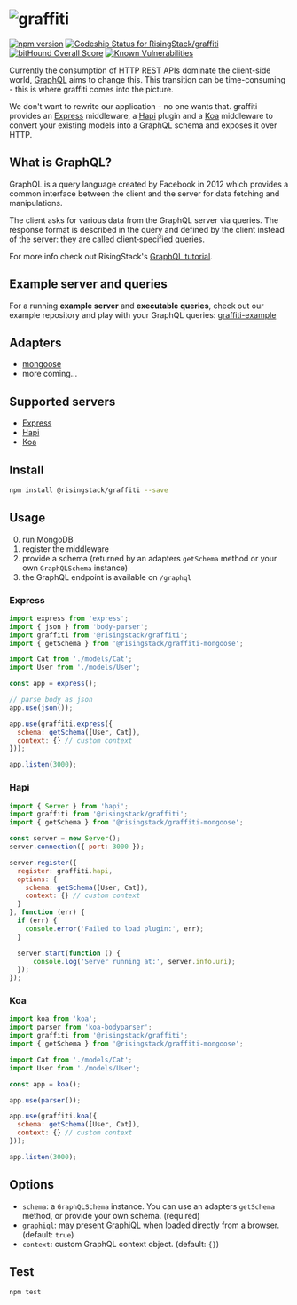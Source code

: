 # ![graffiti](https://cloud.githubusercontent.com/assets/1764512/8900273/9ed758dc-343e-11e5-95ba-e82f876cf52d.png)

[![npm version](https://badge.fury.io/js/%40risingstack%2Fgraffiti.svg)](https://badge.fury.io/js/%40risingstack%2Fgraffiti)
[ ![Codeship Status for RisingStack/graffiti](https://codeship.com/projects/0c4fb010-5969-0133-8c37-4255fd5efb39/status?branch=master)](https://codeship.com/projects/110029)
[![bitHound Overall Score](https://www.bithound.io/github/RisingStack/graffiti/badges/score.svg)](https://www.bithound.io/github/RisingStack/graffiti)
[![Known Vulnerabilities](https://snyk.io/test/npm/@risingstack/graffiti/badge.svg)](https://snyk.io/test/npm/@risingstack/graffiti)

Currently the consumption of HTTP REST APIs dominate the client-side world,
[GraphQL](https://github.com/facebook/graphql) aims to change this.
This transition can be time-consuming - this is where graffiti comes into the picture.

We don't want to rewrite our application - no one wants that.
graffiti provides an [Express](http://expressjs.com) middleware, a [Hapi](http://hapijs.com) plugin and a
[Koa](http://koajs.com) middleware to convert your existing models into a GraphQL schema and exposes it over HTTP.

## What is GraphQL?

GraphQL is a query language created by Facebook in 2012 which provides a common interface between the client and the server for data fetching and manipulations.

The client asks for various data from the GraphQL server via queries. The response format is described in the query and defined by the client instead of the server: they are called client‐specified queries.

For more info check out RisingStack's [GraphQL tutorial](https://blog.risingstack.com/graphql-overview-getting-started-with-graphql-and-nodejs/).

## Example server and queries

For a running **example server** and **executable queries**, check out our example repository and play with your GraphQL queries: [graffiti-example](https://github.com/RisingStack/graffiti/tree/master/example)

## Adapters

* [mongoose](https://github.com/RisingStack/graffiti-mongoose)
* more coming...

## Supported servers

* [Express](https://github.com/RisingStack/graffiti#express)
* [Hapi](https://github.com/RisingStack/graffiti#hapi)
* [Koa](https://github.com/RisingStack/graffiti#koa)

## Install

```bash
npm install @risingstack/graffiti --save
```

## Usage

0. run MongoDB
1. register the middleware
2. provide a schema (returned by an adapters `getSchema` method or your own `GraphQLSchema` instance)
3. the GraphQL endpoint is available on `/graphql`

### Express

```javascript
import express from 'express';
import { json } from 'body-parser';
import graffiti from '@risingstack/graffiti';
import { getSchema } from '@risingstack/graffiti-mongoose';

import Cat from './models/Cat';
import User from './models/User';

const app = express();

// parse body as json
app.use(json());

app.use(graffiti.express({
  schema: getSchema([User, Cat]),
  context: {} // custom context
}));

app.listen(3000);
```

### Hapi

```javascript
import { Server } from 'hapi';
import graffiti from '@risingstack/graffiti';
import { getSchema } from '@risingstack/graffiti-mongoose';

const server = new Server();
server.connection({ port: 3000 });

server.register({
  register: graffiti.hapi,
  options: {
    schema: getSchema([User, Cat]),
    context: {} // custom context
  }
}, function (err) {
  if (err) {
    console.error('Failed to load plugin:', err);
  }

  server.start(function () {
      console.log('Server running at:', server.info.uri);
  });
});
```

### Koa

```javascript
import koa from 'koa';
import parser from 'koa-bodyparser';
import graffiti from '@risingstack/graffiti';
import { getSchema } from '@risingstack/graffiti-mongoose';

import Cat from './models/Cat';
import User from './models/User';

const app = koa();

app.use(parser());

app.use(graffiti.koa({
  schema: getSchema([User, Cat]),
  context: {} // custom context
}));

app.listen(3000);
```

## Options

- `schema`: a `GraphQLSchema` instance. You can use an adapters `getSchema` method, or provide your own schema. (required)
- `graphiql`: may present [GraphiQL](https://github.com/graphql/graphiql) when loaded directly from a browser. (default: `true`)
- `context`: custom GraphQL context object. (default: `{}`)

## Test

```bash
npm test
```

